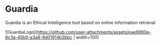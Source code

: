 # Guardia
Guardia is an Ethical Intelligence tool based on online information retrieval

![GuardiaLogo](https://github.com/user-attachments/assets/eae6990e-8c3a-45b0-a3a8-9d01914b3bbc | width=100)
